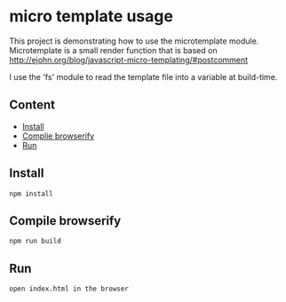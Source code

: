 # micro template usage

This project is demonstrating how to use the microtemplate module.  
Microtemplate is a small render function that is based on http://ejohn.org/blog/javascript-micro-templating/#postcomment

I use the 'fs' module to read the template file into a variable at build-time.

## Content

* [Install](#install)
* [Complie browserify](#watch)
* [Run](#run)

## Install

    npm install

## Compile browserify

    npm run build

## Run

    open index.html in the browser

